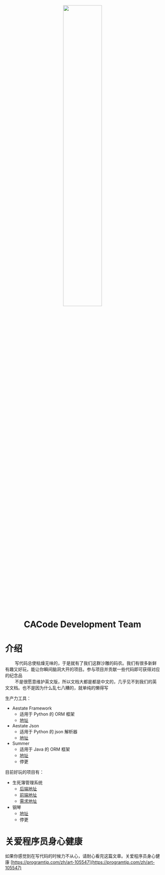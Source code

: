 <h1 align="center">
<img src="https://gitee.com/cacode_cctvadmin/readme/raw/master/img/icon_dev.png" width="50%">
<!-- <img src="img/icon_dev.png" width="50%"> -->
</h1>
<h1 align="center">CACode Development Team</h1>

# 介绍

&nbsp;&nbsp;&nbsp;&nbsp;&nbsp;&nbsp;&nbsp;&nbsp;写代码总使枯燥无味的，于是就有了我们这群沙雕的码农。我们有很多新鲜有趣又好玩，能让你瞬间脑洞大开的项目。参与项目并贡献一些代码即可获得对应的纪念品  
&nbsp;&nbsp;&nbsp;&nbsp;&nbsp;&nbsp;&nbsp;&nbsp;不是很愿意维护英文版，所以文档大都是都是中文的，几乎见不到我们的英文文档。也不是因为什么乱七八糟的，就单纯的懒得写

生产力工具：

- Aestate Framework
  - 适用于 Python 的 ORM 框架
  - [地址](https://gitee.com/cacode_cctvadmin/aestate)
- Aestate Json
  - 适用于 Python 的 json 解析器
  - [地址](https://gitee.com/cacode_cctvadmin/aestate-json)
- Summer
  - 适用于 Java 的 ORM 框架
  - [地址](https://gitee.com/cacode_cctvadmin/CACode-Summer)
  - 停更

目前好玩的项目有：

- 生死簿管理系统
  - [后端地址](https://gitee.com/cacode_cctvadmin/diaboli-mundi-back)
  - [前端地址](https://gitee.com/cacode_cctvadmin/diaboli-mundi-view)
  - [需求地址](https://gitee.com/cacode_cctvadmin/diaboli-needs)
- 钢琴
  - [地址](https://gitee.com/cacode_cctvadmin/Piano)
  - 停更

# 关爱程序员身心健康

如果你感觉到在写代码的时候力不从心，请耐心看完这篇文章。关爱程序员身心健康
[https://programtip.com/zh/art-105547](https://programtip.com/zh/art-105547)
